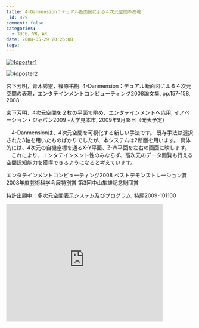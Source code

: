 ```yaml
---
title: 4-Danmension：デュアル断面図による４次元空間の表現
_id: 829
comment: false
categories:
  - 3DCG，VR，AR
date: 2008-05-29 20:26:08
tags:
---
```


[![4dposter1](/wp-content/uploads/2015/04/4dposter1.jpg)](/wp-content/uploads/2015/04/4dposter1.jpg)

[![4dposter2](/wp-content/uploads/2015/04/4dposter2.jpg)](/wp-content/uploads/2015/04/4dposter2.jpg)

<!--more-->

宮下芳明，青木秀憲，篠原祐樹. 4-Danmension：デュアル断面図による４次元空間の表現，エンタテインメントコンピューティング2008論文集, pp.157-158, 2008.

宮下芳明．4次元空間を２枚の平面で眺め、エンタテインメントへ応用, イノベーション・ジャパン2009 -大学見本市, 2009年9月18日（発表予定）

　4-Danmensionは、4次元空間を可視化する新しい手法です。
既存手法は選択された3軸を用いたものばかりでしたが、本システムは2断面を用います。
具体的には、4次元の自機座標を通るX-Y平面、Z-W平面を左右の画面に映します。
　これにより、エンタテインメント性のみならず、高次元のデータ閲覧も行える空間認知能力を獲得できるようになると考えています。

エンタテインメントコンピューティング2008 ベストデモンストレーション賞
2008年度芸術科学会展特別賞
第3回中山隼雄記念財団賞

特許出願中：多次元空間表示システム及びプログラム, 特願2009-101100


<iframe width="420" height="315" src="https://www.youtube.com/embed/vrweBJT4eB4" frameborder="0" allowfullscreen></iframe>

